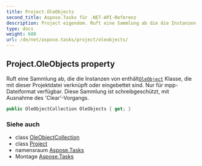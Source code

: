 ```yaml
---
title: Project.OleObjects
second_title: Aspose.Tasks für .NET-API-Referenz
description: Project eigendom. Ruft eine Sammlung ab die die Instanzen von enthältOleObject Klasse die mit dieser Projektdatei verknüpft oder eingebettet sind. Nur für mppDateiformat verfügbar. Diese Sammlung ist schreibgeschützt mit Ausnahme des ClearVorgangs.
type: docs
weight: 680
url: /de/net/aspose.tasks/project/oleobjects/
---
```

## Project.OleObjects property

Ruft eine Sammlung ab, die die Instanzen von enthält[`OleObject`](../../oleobject/) Klasse, die mit dieser Projektdatei verknüpft oder eingebettet sind. Nur für mpp-Dateiformat verfügbar. Diese Sammlung ist schreibgeschützt, mit Ausnahme des 'Clear'-Vorgangs.

```csharp
public OleObjectCollection OleObjects { get; }
```

### Siehe auch

* class [OleObjectCollection](../../oleobjectcollection/)
* class [Project](../)
* namensraum [Aspose.Tasks](../../project/)
* Montage [Aspose.Tasks](../../../)


